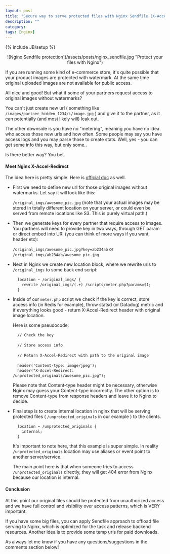 ```yaml
---
layout: post
title: "Secure way to serve protected files with Nginx Sendfile (X-Accel-Redirect)"
description: ""
category: 
tags: [nginx]
---
```

{% include JB/setup %}

<div style="text-align:center" markdown="1">
![Nginx Sendfile protection](/assets/posts/nginx_sendfile.jpg "Protect your files with Nginx")
</div>

If you are running some kind of e-commerce store, it's quite possible that your product images are protected with watermark. At the same time original uploaded images are not available for public access.  

All nice and good! But what if some of your partners request access to original images without watermarks?

You can't just create new url ( something like `/images/partner_hidden_1234/i/image.jpg` ) and give it to the partner, as it can potentially (and most likely will) leak out. 

The other downside is you have no "metering", meaning you have no idea who access those new urls and how often. Some people may say you have access logs and you may parse those to create stats. Well, yes - you can get some info this way, but only some..

Is there better way? You bet.

#### Meet Nginx X-Accel-Redirect

The idea here is pretty simple. Here is [official doc](https://www.nginx.com/resources/wiki/start/topics/examples/x-accel/) as well.

* First we need to define new url for those original images without watermarks. Let say it will look like this:

    `/original_imgs/awesome_pic.jpg` (note that your actual images may be stored in totally different location on your server, or could even be served from remote locations like S3. This is purely virtual path.)

* Then we generate keys for every partner that require access to images. You partners will need to provide key in two ways, through GET param or direct embed into URI (you can think of more ways if you want, header etc):

    `/original_imgs/awesome_pic.jpg?key=ab234ab` or `/original_imgs/ab234ab/awesome_pic.jpg` 

* Next in Nginx we create new location block, where we rewrite urls to `/original_imgs` to some back end script:

        location ~ /original_imgs/ {
          rewrite /original_imgs/(.+) /scripts/meter.php?params=$1;
        }

* Inside of our `meter.php` script we check if the key is correct, store access info (in Redis for example), throw statsd (or Datadog) metric and if everything looks good - return X-Accel-Redirect header with original image location.

    Here is some pseudocode:

        // Check the key

        // Store access info

        // Return X-Accel-Redirect with path to the original image

        header('Content-type: image/jpeg');
        header("X-Accel-Redirect: /unprotected_originals/awesome_pic.jpg");

    Please note that Content-type header might be necessary, otherwise Nginx may guess your Content-type incorrectly. The other option is to remove Content-type from response headers and leave it to Nginx to decide.


* Final step is to create internal location in nginx that will be serving protected files ( `/unprotected_originals` in our example ) to the clients.

        location ~ /unprotected_originals {
          internal;
        }

    It's important to note here, that this example is super simple. In reality `/unprotected_originals` location may use aliases or event point to another server/service.

    The main point here is that when someone tries to access `/unprotected_originals` directly, they will get 404 error from Nginx because our location is internal.


#### Conclusion

At this point our original files should be protected from unauthorized access and we have full control and visibility over access patterns, which is VERY important.

If you have some big files, you can apply Sendfile approach to offload file serving to Nginx, which is optimized for the task and release backend resources. Another idea is to provide some temp urls for paid downloads.

As always let me know if you have any questions/suggestions in the comments section below!
